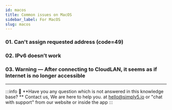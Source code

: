 ```yaml
---
id: macos
title: Common issues on MacOS
sidebar_label: For MacOS
slug: macos
---
```


### 01. Can't assign requested address (code=49)


### 02. IPv6 doesn’t work

### 03. Warning — After connecting to CloudLAN, it seems as if Internet is no longer accessible

---

:::info
:information_desk_person: **Have you any question which is not answered in this knowledge base? **
Contact us, We are here to help you. at [hello@simply5.io](mailto:hello@simply5.io) or "chat with support" from our website or inside the app
:::
